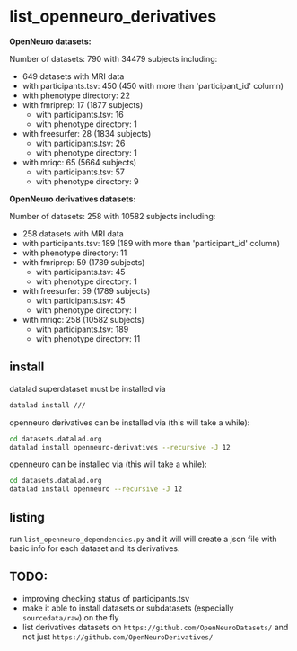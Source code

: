 # list_openneuro_derivatives

**OpenNeuro datasets:**

Number of datasets: 790 with 34479 subjects including:
- 649 datasets with MRI data
 - with participants.tsv: 450 (450 with more than 'participant_id' column)
 - with phenotype directory: 22
 - with fmriprep: 17 (1877 subjects)
   - with participants.tsv: 16
   - with phenotype directory: 1
 - with freesurfer: 28 (1834 subjects)
   - with participants.tsv: 26
   - with phenotype directory: 1
 - with mriqc: 65 (5664 subjects)
   - with participants.tsv: 57
   - with phenotype directory: 9


**OpenNeuro derivatives datasets:**

Number of datasets: 258 with 10582 subjects including:
- 258 datasets with MRI data
 - with participants.tsv: 189 (189 with more than 'participant_id' column)
 - with phenotype directory: 11
 - with fmriprep: 59 (1789 subjects)
   - with participants.tsv: 45
   - with phenotype directory: 1
 - with freesurfer: 59 (1789 subjects)
   - with participants.tsv: 45
   - with phenotype directory: 1
 - with mriqc: 258 (10582 subjects)
   - with participants.tsv: 189
   - with phenotype directory: 11

## install

datalad superdataset must be installed via

```bash
datalad install ///
```

openneuro derivatives can be installed via (this will take a while):

```bash
cd datasets.datalad.org
datalad install openneuro-derivatives --recursive -J 12
```

openneuro can be installed via (this will take a while):

```bash
cd datasets.datalad.org
datalad install openneuro --recursive -J 12
```

## listing

run `list_openneuro_dependencies.py` and it will
will create a json file with basic info for each dataset and its derivatives.


## TODO:

- improving checking status of participants.tsv
- make it able to install datasets or subdatasets (especially `sourcedata/raw`) on the fly
- list derivatives datasets on `https://github.com/OpenNeuroDatasets/` and not just
  `https://github.com/OpenNeuroDerivatives/`
